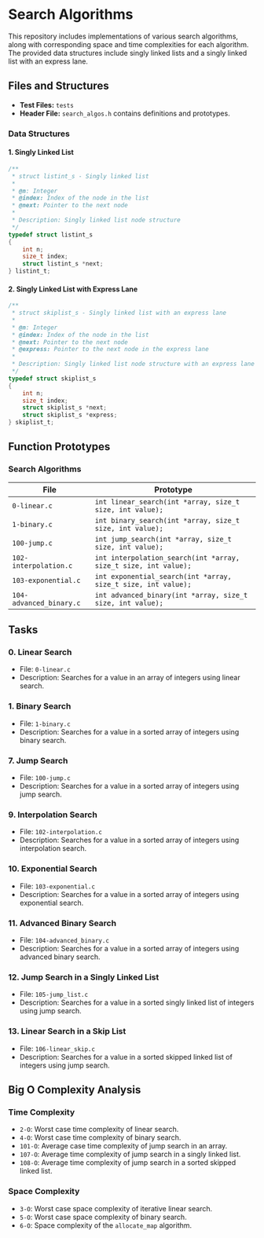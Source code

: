 # Search Algorithms

This repository includes implementations of various search algorithms, along with corresponding space and time complexities for each algorithm. The provided data structures include singly linked lists and a singly linked list with an express lane.

## Files and Structures

- **Test Files:** `tests`
- **Header File:** `search_algos.h` contains definitions and prototypes.

### Data Structures

#### 1. Singly Linked List

```c
/**
 * struct listint_s - Singly linked list
 *
 * @n: Integer
 * @index: Index of the node in the list
 * @next: Pointer to the next node
 *
 * Description: Singly linked list node structure
 */
typedef struct listint_s
{
    int n;
    size_t index;
    struct listint_s *next;
} listint_t;
```

#### 2. Singly Linked List with Express Lane

```c
/**
 * struct skiplist_s - Singly linked list with an express lane
 *
 * @n: Integer
 * @index: Index of the node in the list
 * @next: Pointer to the next node
 * @express: Pointer to the next node in the express lane
 *
 * Description: Singly linked list node structure with an express lane
 */
typedef struct skiplist_s
{
    int n;
    size_t index;
    struct skiplist_s *next;
    struct skiplist_s *express;
} skiplist_t;
```

## Function Prototypes

### Search Algorithms

| File                   | Prototype                                                   |
|------------------------|-------------------------------------------------------------|
| `0-linear.c`           | `int linear_search(int *array, size_t size, int value);`    |
| `1-binary.c`           | `int binary_search(int *array, size_t size, int value);`    |
| `100-jump.c`           | `int jump_search(int *array, size_t size, int value);`      |
| `102-interpolation.c`  | `int interpolation_search(int *array, size_t size, int value);` |
| `103-exponential.c`    | `int exponential_search(int *array, size_t size, int value);`   |
| `104-advanced_binary.c`| `int advanced_binary(int *array, size_t size, int value);`   |

## Tasks

### 0. Linear Search

- File: `0-linear.c`
- Description: Searches for a value in an array of integers using linear search.

### 1. Binary Search

- File: `1-binary.c`
- Description: Searches for a value in a sorted array of integers using binary search.

### 7. Jump Search

- File: `100-jump.c`
- Description: Searches for a value in a sorted array of integers using jump search.

### 9. Interpolation Search

- File: `102-interpolation.c`
- Description: Searches for a value in a sorted array of integers using interpolation search.

### 10. Exponential Search

- File: `103-exponential.c`
- Description: Searches for a value in a sorted array of integers using exponential search.

### 11. Advanced Binary Search

- File: `104-advanced_binary.c`
- Description: Searches for a value in a sorted array of integers using advanced binary search.

### 12. Jump Search in a Singly Linked List

- File: `105-jump_list.c`
- Description: Searches for a value in a sorted singly linked list of integers using jump search.

### 13. Linear Search in a Skip List

- File: `106-linear_skip.c`
- Description: Searches for a value in a sorted skipped linked list of integers using jump search.

## Big O Complexity Analysis

### Time Complexity

- `2-O`: Worst case time complexity of linear search.
- `4-O`: Worst case time complexity of binary search.
- `101-O`: Average case time complexity of jump search in an array.
- `107-O`: Average time complexity of jump search in a singly linked list.
- `108-O`: Average time complexity of jump search in a sorted skipped linked list.

### Space Complexity

- `3-O`: Worst case space complexity of iterative linear search.
- `5-O`: Worst case space complexity of binary search.
- `6-O`: Space complexity of the `allocate_map` algorithm.
